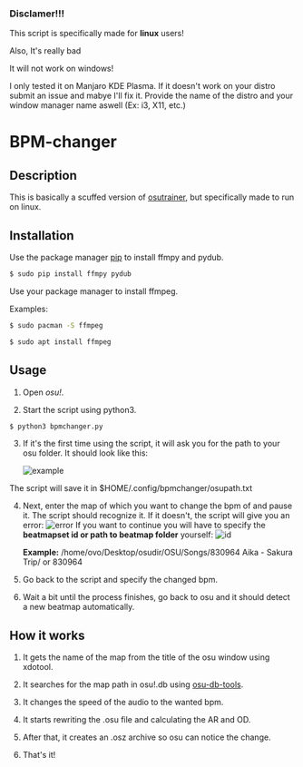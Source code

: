### Disclamer!!!
This script is specifically made for **linux** users!

Also, It's really bad

It will not work on windows!

I only tested it on Manjaro KDE Plasma. If it doesn't work on your distro submit an issue and mabye I'll fix it. Provide the name of the distro and your window manager name aswell (Ex: i3, X11, etc.)


# BPM-changer

## Description
This is basically a scuffed version of [osutrainer](https://github.com/FunOrange/osu-trainer), but specifically made to run on linux.

## Installation

Use the package manager [pip](https://pip.pypa.io/en/stable/) to install ffmpy and pydub.

```bash
$ sudo pip install ffmpy pydub
```

Use your package manager to install ffmpeg.

Examples:
```bash
$ sudo pacman -S ffmpeg

$ sudo apt install ffmpeg
```

## Usage

1. Open *osu!*.

2. Start the script using python3.

```bash
$ python3 bpmchanger.py
```

3. If it's the first time using the script, it will ask you for the path to your osu folder. It should look like this:

   ![example](https://cdn.discordapp.com/attachments/551757053564157952/854807799035854918/unknown.png)

The script will save it in $HOME/.config/bpmchanger/osupath.txt

4. Next, enter the map of which you want to change the bpm of and pause it. The script should recognize it. 
   If it doesn't, the script will give you an error: 
   ![error](https://cdn.discordapp.com/attachments/551757053564157952/854981451559600128/unknown.png)
   If you want to continue you will have to specify the **beatmapset id or path to beatmap folder** yourself:
   ![id](https://cdn.discordapp.com/attachments/551757053564157952/854981068451872778/unknown.png)
   
   **Example:**
   /home/ovo/Desktop/osudir/OSU/Songs/830964 Aika - Sakura Trip/
   or
   830964

5. Go back to the script and specify the changed bpm.

6. Wait a bit until the process finishes, go back to osu and it should detect a new beatmap automatically.

## How it works

1. It gets the name of the map from the title of the osu window using xdotool.

2. It searches for the map path in osu!.db using [osu-db-tools](https://github.com/jaasonw/osu-db-tools).

3. It changes the speed of the audio to the wanted bpm.

4. It starts rewriting the .osu file and calculating the AR and OD.

5. After that, it creates an .osz archive so osu can notice the change.

6. That's it!




